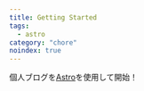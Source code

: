 ```yaml
---
title: Getting Started
tags: 
  - astro
category: "chore"
noindex: true
---
```


個人ブログを[Astro](https://astro.build/)を使用して開始！
